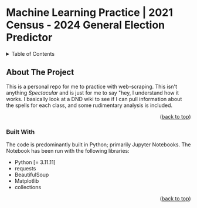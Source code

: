 # Machine Learning Practice | 2021 Census - 2024 General Election Predictor

<!-- Credit to: https://github.com/othneildrew/Best-README-Template/blob/main/README.md for the Template <3 -->
<!-- Improved compatibility of back to top link: See: https://github.com/othneildrew/Best-README-Template/pull/73 -->
<a id="readme-top"></a>
<!--
*** Thanks for checking out the Best-README-Template. If you have a suggestion
*** that would make this better, please fork the repo and create a pull request
*** or simply open an issue with the tag "enhancement".
*** Don't forget to give the project a star!
*** Thanks again! Now go create something AMAZING! :D
-->

<!-- TABLE OF CONTENTS -->
<details>
  <summary>Table of Contents</summary>
  <ol>
    <li>
      <a href="#about-the-project">About The Project</a>
      <ul>
        <li><a href="#built-with">Built With</a></li>
      </ul>
    </li>
  </ol>
</details>



<!-- ABOUT THE PROJECT -->
## About The Project

This is a personal repo for me to practice with web-scraping. This isn't anything *Spectacular* and is just for me to say "hey, I understand how it works.
I basically look at a DND wiki to see if I can pull information about the spells for each class, and some rudimentary analysis is included.


<p align="right">(<a href="#readme-top">back to top</a>)</p>



### Built With
The code is predominantly built in Python; primarily Jupyter Notebooks.
The Notebook has been run with the following libraries:
* Python [= 3.11.11]
* requests
* BeautifulSoup
* Matplotlib
* collections
<p align="right">(<a href="#readme-top">back to top</a>)</p>

